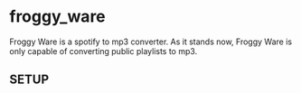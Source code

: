 # froggy_ware

Froggy Ware is a spotify to mp3 converter. As it stands now, Froggy Ware is only capable of converting public playlists to mp3.

## SETUP

